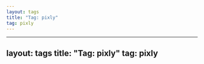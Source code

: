 ```yaml
---
layout: tags
title: "Tag: pixly"
tag: pixly
---
```

---
layout: tags
title: "Tag: pixly"
tag: pixly
---

